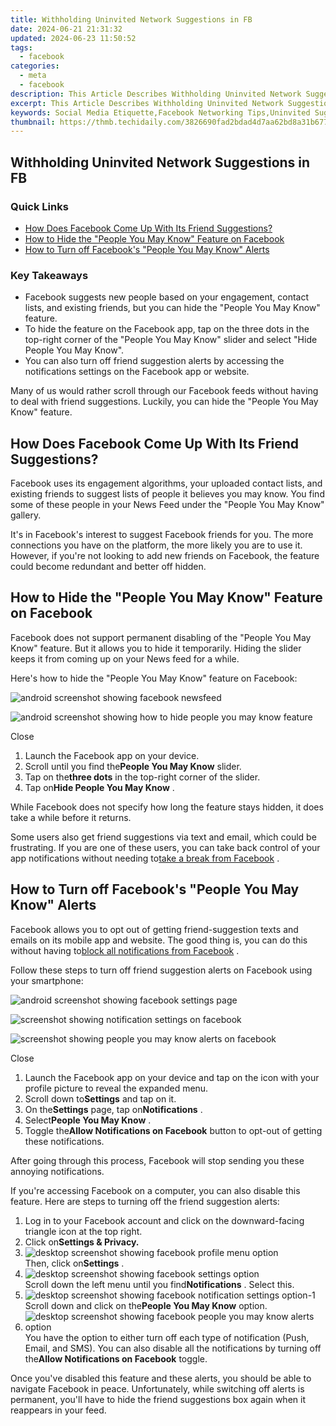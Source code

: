 ```yaml
---
title: Withholding Uninvited Network Suggestions in FB
date: 2024-06-21 21:31:32
updated: 2024-06-23 11:50:52
tags:
  - facebook
categories:
  - meta
  - facebook
description: This Article Describes Withholding Uninvited Network Suggestions in FB
excerpt: This Article Describes Withholding Uninvited Network Suggestions in FB
keywords: Social Media Etiquette,Facebook Networking Tips,Uninvited Suggestions FB,Polite Online Interactions,Networking Etiquette Facebook,Avoiding Unsolicited Feedback,Respectful Networking Tactics
thumbnail: https://thmb.techidaily.com/3826690fad2bdad4d7aa62bd8a31b6771b07791104399fd4c0b5ca08b831fc4c.jpg
---
```


## Withholding Uninvited Network Suggestions in FB

### Quick Links

* [How Does Facebook Come Up With Its Friend Suggestions?](#how-does-facebook-come-up-with-its-friend-suggestions)
* [How to Hide the "People You May Know" Feature on Facebook](#how-to-hide-the-quot-people-you-may-know-quot-feature-on-facebook)
* [How to Turn off Facebook's "People You May Know" Alerts](#how-to-turn-off-facebook-39-s-quot-people-you-may-know-quot-alerts)

### Key Takeaways

* Facebook suggests new people based on your engagement, contact lists, and existing friends, but you can hide the "People You May Know" feature.
* To hide the feature on the Facebook app, tap on the three dots in the top-right corner of the "People You May Know" slider and select "Hide People You May Know".
* You can also turn off friend suggestion alerts by accessing the notifications settings on the Facebook app or website.

 Many of us would rather scroll through our Facebook feeds without having to deal with friend suggestions. Luckily, you can hide the "People You May Know" feature.

## How Does Facebook Come Up With Its Friend Suggestions?

 Facebook uses its engagement algorithms, your uploaded contact lists, and existing friends to suggest lists of people it believes you may know. You find some of these people in your News Feed under the "People You May Know" gallery.

 It's in Facebook's interest to suggest Facebook friends for you. The more connections you have on the platform, the more likely you are to use it. However, if you're not looking to add new friends on Facebook, the feature could become redundant and better off hidden.

## How to Hide the "People You May Know" Feature on Facebook

 Facebook does not support permanent disabling of the "People You May Know" feature. But it allows you to hide it temporarily. Hiding the slider keeps it from coming up on your News feed for a while.

 Here's how to hide the "People You May Know" feature on Facebook:

![android screenshot showing facebook newsfeed](https://static1.makeuseofimages.com/wordpress/wp-content/uploads/2024/01/android-screenshot-showing-facebook-newsfeed.jpg)

![android screenshot showing how to hide people you may know feature](https://static1.makeuseofimages.com/wordpress/wp-content/uploads/2024/01/android-screenshot-showing-how-to-hide-people-you-may-know-feature-1.jpg)

Close

1. Launch the Facebook app on your device.
2. Scroll until you find the**People You May Know** slider.
3. Tap on the**three dots** in the top-right corner of the slider.
4. Tap on**Hide People You May Know** .

 While Facebook does not specify how long the feature stays hidden, it does take a while before it returns.

 Some users also get friend suggestions via text and email, which could be frustrating. If you are one of these users, you can take back control of your app notifications without needing to[take a break from Facebook](https://www.makeuseof.com/how-to-take-break-facebook/) .

## How to Turn off Facebook's "People You May Know" Alerts

 Facebook allows you to opt out of getting friend-suggestion texts and emails on its mobile app and website. The good thing is, you can do this without having to[block all notifications from Facebook](https://www.makeuseof.com/how-to-block-all-facebook-notifications/) .

 Follow these steps to turn off friend suggestion alerts on Facebook using your smartphone:

![android screenshot showing facebook settings page](https://static1.makeuseofimages.com/wordpress/wp-content/uploads/2024/01/android-screenshot-showing-facebook-settings-page.jpg)

![screenshot showing notification settings on facebook](https://static1.makeuseofimages.com/wordpress/wp-content/uploads/2021/12/screenshot-showing-notification-settings-on-facebook.jpg)

![screenshot showing people you may know alerts on facebook](https://static1.makeuseofimages.com/wordpress/wp-content/uploads/2021/12/screenshot-showing-people-you-may-know-alerts-on-facebook.jpg)

Close

1. Launch the Facebook app on your device and tap on the icon with your profile picture to reveal the expanded menu.
2. Scroll down to**Settings** and tap on it.
3. On the**Settings** page, tap on**Notifications** .
4. Select**People You May Know** .
5. Toggle the**Allow Notifications on Facebook** button to opt-out of getting these notifications.

 After going through this process, Facebook will stop sending you these annoying notifications.

 If you're accessing Facebook on a computer, you can also disable this feature. Here are steps to turning off the friend suggestion alerts:

1. Log in to your Facebook account and click on the downward-facing triangle icon at the top right.
2. Click on**Settings & Privacy.**
3. ![desktop screenshot showing facebook profile menu option](https://static1.makeuseofimages.com/wordpress/wp-content/uploads/2024/01/desktop-screenshot-showing-facebook-profile-menu-option.jpg)  
 Then, click on**Settings** .
4. ![desktop screenshot showing facebook settings option](https://static1.makeuseofimages.com/wordpress/wp-content/uploads/2024/01/desktop-screenshot-showing-facebook-settings-option.jpg)  
 Scroll down the left menu until you find**Notifications** . Select this.
5. ![desktop screenshot showing facebook notification settings option-1](https://static1.makeuseofimages.com/wordpress/wp-content/uploads/2024/01/desktop-screenshot-showing-facebook-notification-settings-option-1.jpg)  
 Scroll down and click on the**People You May Know** option.
6. ![desktop screenshot showing facebook people you may know alerts option](https://static1.makeuseofimages.com/wordpress/wp-content/uploads/2024/01/desktop-screenshot-showing-facebook-people-you-may-know-alerts-option.jpg)  
 You have the option to either turn off each type of notification (Push, Email, and SMS). You can also disable all the notifications by turning off the**Allow Notifications on Facebook** toggle.

 Once you've disabled this feature and these alerts, you should be able to navigate Facebook in peace. Unfortunately, while switching off alerts is permanent, you'll have to hide the friend suggestions box again when it reappears in your feed.


<ins class="adsbygoogle"
     style="display:block"
     data-ad-format="autorelaxed"
     data-ad-client="ca-pub-7571918770474297"
     data-ad-slot="1223367746"></ins>



<ins class="adsbygoogle"
     style="display:block"
     data-ad-client="ca-pub-7571918770474297"
     data-ad-slot="8358498916"
     data-ad-format="auto"
     data-full-width-responsive="true"></ins>
